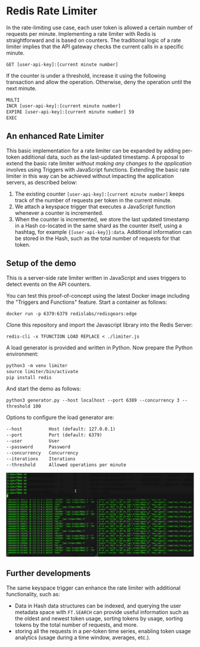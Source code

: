 # Redis Rate Limiter

In the rate-limiting use case, each user token is allowed a certain number of requests per minute. Implementing a rate limiter with Redis is straightforward and is based on counters. The traditional logic of a rate limiter implies that the API gateway checks the current calls in a specific minute.

```
GET [user-api-key]:[current minute number]
```

If the counter is under a threshold, increase it using the following transaction and allow the operation. Otherwise, deny the operation until the next minute.

```
MULTI
INCR [user-api-key]:[current minute number]
EXPIRE [user-api-key]:[current minute number] 59
EXEC
```


## An enhanced Rate Limiter

This basic implementation for a rate limiter can be expanded by adding per-token additional data, such as the last-updated timestamp. A proposal to extend the basic rate limiter *without making any changes to the application* involves using Triggers with JavaScript functions. Extending the basic rate limiter in this way can be achieved without impacting the application servers, as described below:

1. The existing counter `[user-api-key]:[current minute number]` keeps track of the number of requests per token in the current minute.
2. We attach a keyspace trigger that executes a JavaScript function whenever a counter is incremented.
3. When the counter is incremented, we store the last updated timestamp in a Hash co-located in the same shard as the counter itself, using a hashtag, for example `{[user-api-key]}:data`. Additional information can be stored in the Hash, such as the total number of requests for that token.


## Setup of the demo

This is a server-side rate limiter written in JavaScript and uses triggers to detect events on the API counters. 

You can test this proof-of-concept using the latest Docker image including the "Triggers and Functions" feature. Start a container as follows:

```
docker run -p 6379:6379 redislabs/redisgears:edge
```

Clone this repository and import the Javascript library into the Redis Server:

```
redis-cli -x TFUNCTION LOAD REPLACE < ./limiter.js
```

A load generator is provided and written in Python. Now prepare the Python environment:

```
python3 -m venv limiter
source limiter/bin/activate
pip install redis
```

And start the demo as follows:

```
python3 generator.py --host localhost --port 6389 --concurrency 3 --threshold 100
```

Options to configure the load generator are:

```
--host          Host (default: 127.0.0.1)
--port          Port (default: 6379)
--user          User
--password      Password
--concurrency   Concurrency
--iterations    Iterations
--threshold     Allowed operations per minute
```

![demo](limiter.gif)


## Further developments

The same keyspace trigger can enhance the rate limiter with additional functionality, such as:

- Data in Hash data structures can be indexed, and querying the user metadata space with `FT.SEARCH` can provide useful information such as the oldest and newest token usage, sorting tokens by usage, sorting tokens by the total number of requests, and more.
- storing all the requests in a per-token time series, enabling token usage analytics (usage during a time window, averages, etc.).


